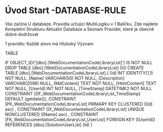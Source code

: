 ﻿# Úvod   Start -DATABASE-RULE  

Vše začíná U databáze. 
Pravidla určující MultiLogiku v 1 Balíčku.
Zde najdete Kompletní Strukturu Aktuální Databáze
a Seznam Pravidel, které je obecně dobré dodržovat

1 pravidlo: Každé slovo má Hluboký Význam

TABLE


 IF OBJECT_ID('[dbo].[WebDocumentationCodeLibraryList]') IS NOT NULL 
 DROP TABLE [dbo].[WebDocumentationCodeLibraryList] 
 GO
 CREATE TABLE [dbo].[WebDocumentationCodeLibraryList] ( 
 [Id]           INT              IDENTITY(1,1)          NOT NULL,
 [Name]         VARCHAR(50)                             NOT NULL,
 [Description]  VARCHAR(2096)                               NULL,
 [MdContent]    TEXT                                    NOT NULL,
 [HtmlContent]  TEXT                                    NOT NULL,
 [UserId]       INT                                     NOT NULL,
 [TimeStamp]    DATETIME2                               NOT NULL  CONSTRAINT [DF_WebDocumentationCodeLibraryList_TimeStamp] DEFAULT (getdate()),
 CONSTRAINT   [PK_WebDocumentationCodeLibraryList]  PRIMARY KEY CLUSTERED    ([Id] asc) ,
 CONSTRAINT   [IX_WebDocumentationCodeLibraryList]  UNIQUE      NONCLUSTERED ([Name] asc) ,
 CONSTRAINT [FK_WebDocumentationCodeLibraryList_UserList] FOREIGN KEY ([UserId]) REFERENCES [dbo].[SolutionUserList] (Id) )
 
 